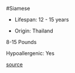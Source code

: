 #Siamese

- Lifespan: 12 - 15 years

- Origin: Thailand

8-15 Pounds

Hypoallergenic: Yes

[source](https://www.catbreedslist.com/all-cat-breeds/siamese.html)